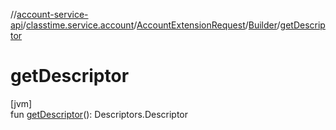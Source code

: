 //[account-service-api](../../../../index.md)/[classtime.service.account](../../index.md)/[AccountExtensionRequest](../index.md)/[Builder](index.md)/[getDescriptor](get-descriptor.md)

# getDescriptor

[jvm]\
fun [getDescriptor](get-descriptor.md)(): Descriptors.Descriptor
